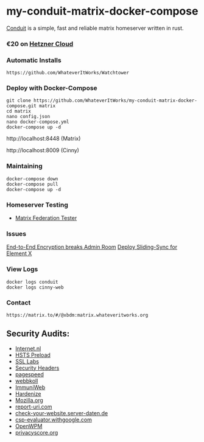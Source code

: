 # my-conduit-matrix-docker-compose
[Conduit](https://conduit.rs/) is a simple, fast and reliable matrix homeserver written in rust.

### €⁠20 on [Hetzner Cloud](https://hetzner.cloud/?ref=eLtKhFK70n4h)


### Automatic Installs
```
https://github.com/WhateverItWorks/Watchtower
```

### Deploy with Docker-Compose

```
git clone https://github.com/WhateverItWorks/my-conduit-matrix-docker-compose.git matrix
cd matrix
nano config.json
nano docker-compose.yml
docker-compose up -d
```
http://localhost:8448 (Matrix)

http://localhost:8009 (Cinny)


### Maintaining
```
docker-compose down
docker-compose pull
docker-compose up -d
```

### Homeserver Testing

- [Matrix Federation Tester](https://federationtester.matrix.org/#matrix.whateveritworks.org)

### Issues
[End-to-End Encryption breaks Admin Room](https://gitlab.com/famedly/conduit/-/issues/326#note_1213758498)
[Deploy Sliding-Sync for Element X](https://gitlab.com/famedly/conduit/-/issues/355)

### View Logs
```
docker logs conduit
docker logs cinny-web
```

### Contact

```
https://matrix.to/#/@xbdm:matrix.whateveritworks.org
```

## Security Audits:

- [Internet.nl](https://internet.nl/site/element.whateveritworks.org/2060148/)
- [HSTS Preload](https://hstspreload.org/)
- [SSL Labs](https://www.ssllabs.com/ssltest/analyze.html?d=element.whateveritworks.org)
- [Security Headers](https://securityheaders.com/?q=element.whateveritworks.org&hide=on&followRedirects=on)
- [pagespeed](https://pagespeed.web.dev/)
- [webbkoll](https://webbkoll.dataskydd.net/en)
- [ImmuniWeb](https://www.immuniweb.com/ssl/element.whateveritworks.org)
- [Hardenize](https://www.hardenize.com/report/element.whateveritworks.org/1686343966)
- [Mozilla.org](https://observatory.mozilla.org/)
- [report-uri.com](https://report-uri.com/home/tools)
- [check-your-website.server-daten.de](https://check-your-website.server-daten.de/?q=element.whateveritworks.org)
- [csp-evaluator.withgoogle.com](https://csp-evaluator.withgoogle.com/)
- [OpenWPM](https://github.com/openwpm/OpenWPM)
- [privacyscore.org](https://privacyscore.org)
